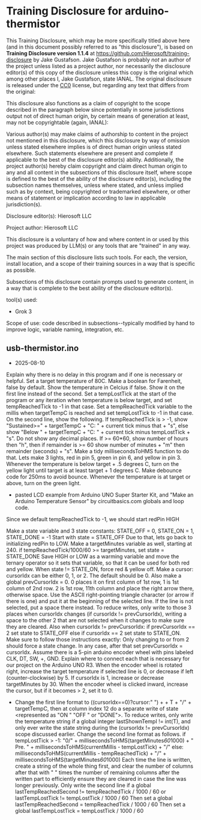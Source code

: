 # Training Disclosure for arduino-thermistor
This Training Disclosure, which may be more specifically titled above here (and in this document possibly referred to as "this disclosure"), is based on **Training Disclosure version 1.1.4** at https://github.com/Hierosoft/training-disclosure by Jake Gustafson. Jake Gustafson is probably *not* an author of the project unless listed as a project author, nor necessarily the disclosure editor(s) of this copy of the disclosure unless this copy is the original which among other places I, Jake Gustafson, state IANAL. The original disclosure is released under the [CC0](https://creativecommons.org/public-domain/cc0/) license, but regarding any text that differs from the original:

This disclosure also functions as a claim of copyright to the scope described in the paragraph below since potentially in some jurisdictions output not of direct human origin, by certain means of generation at least, may not be copyrightable (again, IANAL):

Various author(s) may make claims of authorship to content in the project not mentioned in this disclosure, which this disclosure by way of omission unless stated elsewhere implies is of direct human origin unless stated elsewhere. Such statements elsewhere are present and complete if applicable to the best of the disclosure editor(s) ability. Additionally, the project author(s) hereby claim copyright and claim direct human origin to any and all content in the subsections of this disclosure itself, where scope is defined to the best of the ability of the disclosure editor(s), including the subsection names themselves, unless where stated, and unless implied such as by context, being copyrighted or trademarked elsewhere, or other means of statement or implication according to law in applicable jurisdiction(s).

Disclosure editor(s): Hierosoft LLC

Project author: Hierosoft LLC

This disclosure is a voluntary of how and where content in or used by this project was produced by LLM(s) or any tools that are "trained" in any way.

The main section of this disclosure lists such tools. For each, the version, install location, and a scope of their training sources in a way that is specific as possible.

Subsections of this disclosure contain prompts used to generate content, in a way that is complete to the best ability of the disclosure editor(s).

tool(s) used:
- Grok 3

Scope of use: code described in subsections--typically modified by hand to improve logic, variable naming, integration, etc.


## usb-thermistor.ino
- 2025-08-10

Explain why there is no delay in this program and if one is necessary or helpful. Set a target temperature of 80C. Make a boolean for Farenheit, false by default. Show the temperature in Celcius if false. Show it on the first line instead of the second. Set a tempLostTick at the start of the program or any iteration when temperature is below target, and set tempReachedTick to -1 in that case. Set a tempReachedTick variable to the millis when targetTempC is reached and set tempLostTick to -1 in that case. On the second line, show the following. If tempReachedTick is > -1, show "Sustained>=" + targetTempC + "C: " + current tick minus that + "s", else show "Below " + targetTempC + "C: " + current tick minus tempLostTick + "s". Do not show any decimal places. If >= 60*60, show number of hours then "h", then if remainder is >= 60 show number of minutes + "m" then remainder (seconds) + "s". Make a tidy millisecondsToHMS function to do that. Lets make 3 lights, red in pin 5, green in pin 6, and yellow in pin 3. Whenever the temperature is below target + .5 degrees C, turn on the yellow light until target is at least target + 1 degrees C. Make debounce code for 250ms to avoid bounce. Whenever the temperature is at target or above, turn on the green light.

- pasted LCD example from Arduino UNO Super Starter Kit, and "Make an Arduino Temperature Sensor" by circuitbasics.com globals and loop code.

Since we default tempReachedTick to -1, we should start redPin HIGH

Make a state variable and 3 state constants: STATE_OFF = 0, STATE_ON = 1, STATE_DONE = -1
Start with state = STATE_OFF
Due to that, lets go back to initializing redPin to LOW.
Make a targetMinutes variable as well, starting at 240.
if tempReachedTick/1000/60 >= targetMinutes, set state = STATE_DONE
Save HIGH or LOW as a warming variable and move the ternary operator so it sets that variable, so that it can be used for both red and yellow.
When state != STATE_ON, force red & yellow off.
Make a cursor: cursorIdx can be either 0, 1, or 2. The default should be 0. Also make a global prevCursorIdx = 0. 0 places it on first column of 1st row, 1 is 1st column of 2nd row. 2 is 1st row, 11th column and place the right arrow there, otherwise space. Use the ASCII right-pointing triangle character (or arrow if there is one) and put it at the beginning of the selected line. If the line is not selected, put a space there instead. To reduce writes, only write to those 3 places when cursorIdx changes (if cursorIdx != prevCursorIdx), writing a space to the other 2 that are not selected when it changes to make sure they are cleared. Also when cursorIdx != prevCursorIdx: if prevCursorIdx == 2 set state to STATE_OFF else if cursorIdx == 2 set state to STATE_ON. Make sure to follow those instructions exactly: Only changing to or from 2 should force a state change. In any case, after that set prevCursorIdx = cursorIdx.
Assume there is a 5-pin arduino encoder wheel with pins labeled CLK, DT, SW, +, GND. Explain where to connect each that is necessary for our project on the Arduino UNO R3. When the encoder wheel is rotated right, increase the target temperature if selected line is 0, or decrease if left (counter-clockwise) by 5. If cursorIdx is 1, increase or decrease targetMinutes by 30. When the encoder wheel is clicked inward, increase the cursor, but if it becomes > 2, set it to 0.
- Change the first line format to ((cursorIdx==0)?cursor:" ") + + T + "/" + targetTempC, then at column index 12 do a separate write of state <represented as "ON  " "OFF " or "DONE">. To reduce writes, only write the temperature string if a global integer lastShownTempI != int(T), and only ever write the state string during the (cursorIdx != prevCursorIdx) scope discussed earlier.
Change the second line format as follows.
if tempLostTick > -1: "0/" + millisecondsToHMS(targetMinutes*60*1000) + " Pre. " + millisecondsToHMS(currentMillis - tempLostTick) + "/"
else: millisecondsToHMS(currentMillis - tempReachedTick) + "/" + millisecondsToHMS(targetMinutes*60*1000)
Each time the line is written, create a string of the whole thing first, and clear the number of columns after that with " " times the number of remaining columns after the written part to efficiently ensure they are cleared in case the line was longer previously.
Only write the second line if a global lastTempReachedSecond != tempReachedTick / 1000 / 60 or lastTempLostTick != tempLostTick / 1000 / 60
Then set a global lastTempReachedSecond = tempReachedTick / 1000 / 60
Then set a global lastTempLostTick = tempLostTick / 1000 / 60

